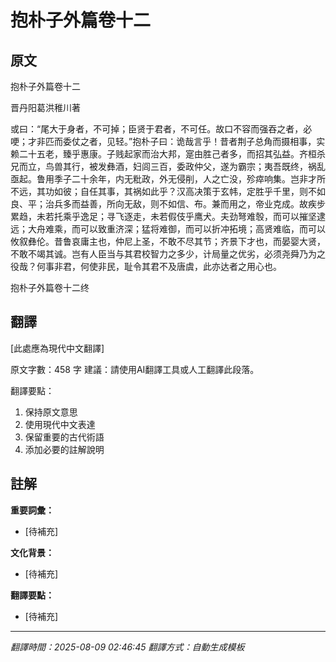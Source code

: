 # 抱朴子外篇卷十二

## 原文

抱朴子外篇卷十二

晋丹阳葛洪稚川著

或曰：“尾大于身者，不可掉；臣贤于君者，不可任。故口不容而强吞之者，必哽；才非匹而委仗之者，见轻。”抱朴子曰：诡哉言乎！昔者荆子总角而摄相事，实赖二十五老，臻乎惠康。子贱起家而治大邦，寔由胜己者多，而招其弘益。齐桓杀兄而立，鸟兽其行，被发彝酒，妇闾三百，委政仲父，遂为霸宗；夷吾既终，祸乱亟起。鲁用季子二十余年，内无粃政，外无侵削，人之亡没，殄瘁响集。岂非才所不远，其功如彼；自任其事，其祸如此乎？汉高决策于玄帏，定胜乎千里，则不如良、平；治兵多而益善，所向无敌，则不如信、布。兼而用之，帝业克成。故疾步累趋，未若托乘乎逸足；寻飞逐走，未若假伎乎鹰犬。夫劲弩难彀，而可以摧坚逮远；大舟难乘，而可以致重济深；猛将难御，而可以折冲拓境；高贤难临，而可以攸叙彝伦。昔鲁哀庸主也，仲尼上圣，不敢不尽其节；齐景下才也，而晏婴大贤，不敢不竭其诚。岂有人臣当与其君校智力之多少，计局量之优劣，必须尧舜乃为之役哉？何事非君，何使非民，耻令其君不及唐虞，此亦达者之用心也。

抱朴子外篇卷十二终

## 翻譯

[此處應為現代中文翻譯]

原文字數：458 字
建議：請使用AI翻譯工具或人工翻譯此段落。

翻譯要點：
1. 保持原文意思
2. 使用現代中文表達
3. 保留重要的古代術語
4. 添加必要的註解說明


## 註解

**重要詞彙：**
- [待補充]

**文化背景：**
- [待補充]

**翻譯要點：**
- [待補充]

---
*翻譯時間：2025-08-09 02:46:45*
*翻譯方式：自動生成模板*

